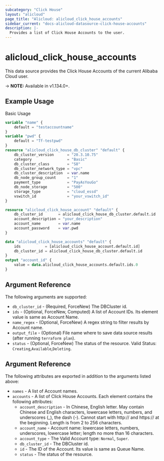 ```yaml
---
subcategory: "Click House"
layout: "alicloud"
page_title: "Alicloud: alicloud_click_house_accounts"
sidebar_current: "docs-alicloud-datasource-click-house-accounts"
description: |-
  Provides a list of Click House Accounts to the user.
---
```


# alicloud\_click\_house\_accounts

This data source provides the Click House Accounts of the current Alibaba Cloud user.

-> **NOTE:** Available in v1.134.0+.

## Example Usage

Basic Usage

```terraform
variable "name" {
	default = "testaccountname"
}
variable "pwd" {
	default = "Tf-testpwd"
}
resource "alicloud_click_house_db_cluster" "default" {
	db_cluster_version      = "20.3.10.75"
	category                = "Basic"
	db_cluster_class        = "S8"
	db_cluster_network_type = "vpc"
	db_cluster_description  = var.name
	db_node_group_count     = "1"
	payment_type            = "PayAsYouGo"
	db_node_storage         = "500"
	storage_type            = "cloud_essd"
	vswitch_id              = "your_vswitch_id"
}

resource "alicloud_click_house_account" "default" {
	db_cluster_id       = alicloud_click_house_db_cluster.default.id
	account_description = "your_description"
	account_name        = var.name
	account_password    = var.pwd
}

data "alicloud_click_house_accounts" "default" {
	ids           = [alicloud_click_house_account.default.id]
	db_cluster_id = alicloud_click_house_db_cluster.default.id
}
output "account_id" {
	value = data.alicloud_click_house_accounts.default.ids.0
}

```

## Argument Reference

The following arguments are supported:

* `db_cluster_id` - (Required, ForceNew) The DBCluster id.
* `ids` - (Optional, ForceNew, Computed)  A list of Account IDs. Its element value is same as Account Name.
* `name_regex` - (Optional, ForceNew) A regex string to filter results by Account name.
* `output_file` - (Optional) File name where to save data source results (after running `terraform plan`).
* `status` - (Optional, ForceNew) The status of the resource. Valid Status: `Creating`,`Available`,`Deleting`.


## Argument Reference

The following attributes are exported in addition to the arguments listed above:

* `names` - A list of Account names.
* `accounts` - A list of Click House Accounts. Each element contains the following attributes:
	* `account_description` - In Chinese, English letter. May contain Chinese and English characters, lowercase letters, numbers, and underscores (_), the dash (-). Cannot start with http:// and https:// at the beginning. Length is from 2 to 256 characters.
	* `account_name` - Account name: lowercase letters, numbers, underscores, lowercase letter; length no more than 16 characters.
	* `account_type` - The Valid Account type: `Normal`, `Super`.
	* `db_cluster_id` - The DBCluster id.
	* `id` - The ID of the Account. Its value is same as Queue Name.
	* `status` - The status of the resource.